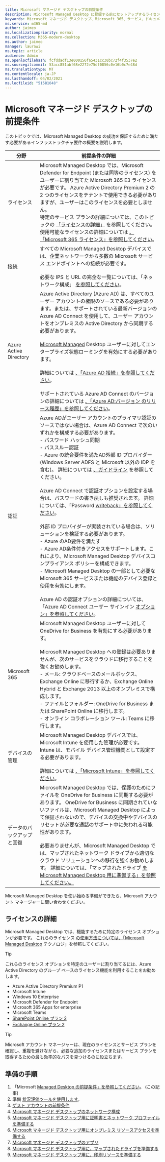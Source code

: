 ```yaml
---
title: Microsoft マネージド デスクトップの前提条件
description: Microsoft Managed Desktop に登録する前にセットアップするライセンス、Azure アカウント、認証設定、および Microsoft 365 の設定
keywords: Microsoft マネージド デスクトップ、Microsoft 365、サービス、ドキュメント
ms.service: m365-md
author: jaimeo
ms.localizationpriority: normal
ms.collection: M365-modern-desktop
ms.author: jaimeo
manager: laurawi
ms.topic: article
audience: Admin
ms.openlocfilehash: fcfddadf13e000156fa5431cc30bc72f4f3537e2
ms.sourcegitcommit: 53acc851abf68e2272e75df0856c0e16b0c7e48d
ms.translationtype: MT
ms.contentlocale: ja-JP
ms.lasthandoff: 04/02/2021
ms.locfileid: "51581048"
---
```

# <a name="prerequisites-for-microsoft-managed-desktop"></a>Microsoft マネージド デスクトップの前提条件

<!--This topic is the target for a "Learn more" link in the Admin Portal (aka.ms/prereq-azure); do not delete.-->
<!--from Prerequisites -->

このトピックでは、Microsoft Managed Desktop の成功を保証するために満たす必要があるインフラストラクチャ要件の概要を説明します。 


分野 | 前提条件の詳細
--- | ---
ライセンス |Microsoft Managed Desktop では、Microsoft Defender for Endpoint (または同等のライセンス) をユーザーに割り当てた Microsoft 365 E3 ライセンスが必要です。 Azure Active Directory Premium 2 の 2 つのライセンスをテナントで使用できる必要がありますが、ユーザーはこのライセンスを必要としません。 <br>特定のサービス プランの詳細については、このトピックの [「ライセンスの詳細」](#more-about-licenses) を参照してください。<br>使用可能なライセンスの詳細については [、「Microsoft 365 ライセンス」を参照してください](https://www.microsoft.com/microsoft-365/compare-all-microsoft-365-plans)。
接続 |  すべての Microsoft Managed Desktop デバイスでは、企業ネットワークから多数の Microsoft サービス エンドポイントへの接続が必要です。<br><br>必要な IPS と URL の完全な一覧については、「ネットワーク構成」 [を参照してください](../get-ready/network.md)。 
Azure Active Directory |    Azure Active Directory (Azure AD) は、すべてのユーザー アカウントの権限のソースである必要があります。または、サポートされている最新バージョンの Azure AD Connect を使用して、ユーザー アカウントをオンプレミスの Active Directory から同期する必要があります。<br><br>[Microsoft Managed](/azure/active-directory/devices/enterprise-state-roaming-overview) Desktop ユーザーに対してエンタープライズ状態ローミングを有効にする必要があります。<br><br>詳細については [、「Azure AD 接続」を参照してください](/azure/active-directory/hybrid/whatis-azure-ad-connect)。<br><br>サポートされている Azure AD Connect のバージョンの詳細については [、「Azure AD:バージョン のリリース履歴」を参照してください](/azure/active-directory/hybrid/reference-connect-version-history)。
認証 |    Azure ADがユーザー アカウントのプライマリ認証のソースではない場合は、Azure AD Connect で次のいずれかを構成する必要があります。<br>- パスワード ハッシュ同期<br>- パススルー認証<br>- Azure の統合要件を満たAD外部 ID プロバイダー (Windows Server ADFS と Microsoft 以外の IDP を含む)。 詳細については [、ガイドライン](https://www.microsoft.com/download/details.aspx?id=56843) を参照してください。 <br><br>Azure AD Connect で認証オプションを設定する場合は、パスワードの書き戻しも推奨されます。 詳細については、「Password [writeback」を参照してください](/azure/active-directory/authentication/howto-sspr-writeback)。 <br><br>外部 ID プロバイダーが実装されている場合は、ソリューションを検証する必要があります。<br>- Azure のAD要件を満たす<br>- Azure AD条件付きアクセスをサポートします。これにより、Microsoft Managed Desktop デバイスコンプライアンス ポリシーを構成できます。<br>- Microsoft Managed Desktop の一部として必要な Microsoft 365 サービスまたは機能のデバイス登録と使用を有効にします。 <br><br>Azure AD の認証オプションの詳細については、「Azure AD Connect ユーザー サインイン [オプション」を参照してください](/azure/active-directory/connect/active-directory-aadconnect-user-signin)。
Microsoft 365 | Microsoft Managed Desktop ユーザーに対して OneDrive for Business を有効にする必要があります。<br><br>Microsoft Managed Desktop への登録は必要ありませんが、次のサービスをクラウドに移行することを強くお勧めします。<br>- メール: クラウドベースのメールボックス、Exchange Online に移行するか、Exchange Online Hybrid と Exchange 2013 以上のオンプレミスで構成します。<br>- ファイルとフォルダー: OneDrive for Business または SharePoint Online に移行します。<br>- オンライン コラボレーション ツール: Teams に移行します。
デバイスの管理 | Microsoft Managed Desktop デバイスでは、Microsoft Intune を使用した管理が必要です。 Intune は、モバイル デバイス管理機関として設定する必要があります。<br><br>詳細については [、「Microsoft Intune」を参照してください](https://www.microsoft.com/cloud-platform/microsoft-intune)。 
データのバックアップと回復 |  Microsoft Managed Desktop では、保護のためにファイルを OneDrive for Business に同期する必要があります。 OneDrive for Business に同期されていないファイルは、Microsoft Managed Desktop によって保証されないので、デバイスの交換中やデバイスのリセットが必要な通話のサポート中に失われる可能性があります。<br><br>必要ありませんが、Microsoft Managed Desktop では、マップされたネットワーク ドライブから適切なクラウド ソリューションへの移行を強くお勧めします。 詳細については、「マップされたドライブ [を Microsoft Managed Desktop 用に準備する」を参照してください。](mapped-drives.md)

Microsoft Managed Desktop を使い始める準備ができたら、Microsoft アカウント マネージャーに問い合わせください。 

## <a name="more-about-licenses"></a>ライセンスの詳細

Microsoft Managed Desktop では、機能するために特定のライセンス オプションが必要です。 これらのライセンス [の使用方法については、「Microsoft Managed Desktop](../intro/technologies.md) テクノロジ」を参照してください。

> [!TIP]
> これらのライセンス オプションを特定のユーザーに割り当てるには、Azure [](/azure/active-directory/fundamentals/active-directory-licensing-whatis-azure-portal) Active Directory のグループ ベースのライセンス機能を利用することをお勧めします。

- Azure Active Directory Premium P1
- Microsoft Intune 
- Windows 10 Enterprise  
- Microsoft Defender for Endpoint
- Microsoft 365 Apps for enterprise
- Microsoft Teams
- [SharePoint Online プラン 2](https://www.microsoft.com/microsoft-365/sharepoint/compare-sharepoint-plans)
- [Exchange Online プラン 2](https://www.microsoft.com/microsoft-365/exchange/compare-microsoft-exchange-online-plans) 


> [!TIP]
> Microsoft アカウント マネージャーは、現在のライセンスとサービス プランを確認し、重複を避けながら、必要な追加のライセンスまたはサービス プランを取得するための最も効率的なパスを見つけるのに役立ちます。

## <a name="steps-to-get-ready"></a>準備の手順

1. 「Microsoft [Managed Desktop の前提条件」を参照してください](prerequisites.md)。 (この記事)
2. 準備 [状況評価ツールを使用します](readiness-assessment-tool.md)。
3. [ゲスト アカウントの前提条件](guest-accounts.md)
4. [Microsoft マネージド デスクトップのネットワーク構成](network.md)
5. [Microsoft マネージド デスクトップ用に証明書とネットワーク プロファイルを準備する](certs-wifi-lan.md)
6. [Microsoft マネージド デスクトップ用にオンプレミス リソースアクセスを準備する](authentication.md)
7. [Microsoft マネージド デスクトップのアプリ](apps.md)
8. [Microsoft マネージド デスクトップ用に、マップされたドライブを準備する](mapped-drives.md)
9. [Microsoft マネージド デスクトップ用に、印刷リソースを準備する](printing.md)
